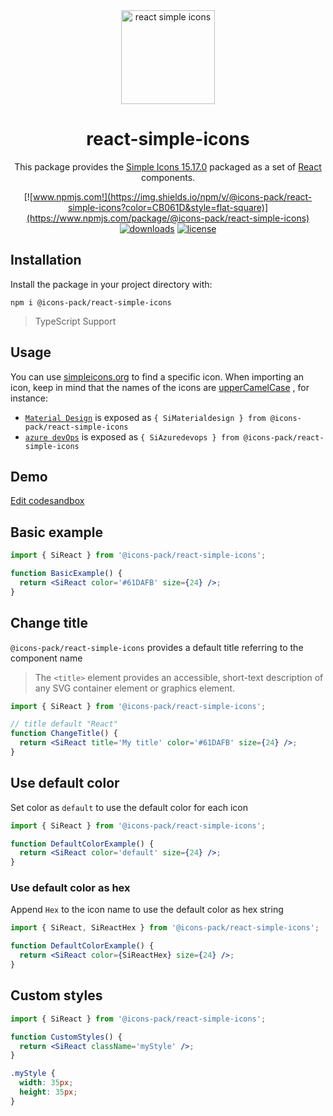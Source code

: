 <div align="center">
  <img alt="react simple icons" src="https://github.com/icons-pack/react-simple-icons/blob/main/docs/images/svg/react-simple-icons.svg" width="150" />

# react-simple-icons

This package provides the [Simple Icons 15.17.0](https://github.com/simple-icons/simple-icons/releases/tag/15.17.0)
packaged as a set of [React](https://facebook.github.io/react/) components.

  [![www.npmjs.com!](https://img.shields.io/npm/v/@icons-pack/react-simple-icons?color=CB061D&style=flat-square)](https://www.npmjs.com/package/@icons-pack/react-simple-icons)
  [![downloads](https://img.shields.io/npm/dw/@icons-pack/react-simple-icons?color=087BB4&style=flat-square)](https://www.npmjs.com/package/@icons-pack/react-simple-icons)
  [![license](https://img.shields.io/npm/l/@icons-pack/react-simple-icons?color=008660&style=flat-square)](https://github.com/icons-pack/react-simple-icons/blob/main/LICENSE)
</div>

## Installation

Install the package in your project directory with:

```shell
npm i @icons-pack/react-simple-icons
```

> TypeScript Support

## Usage

You can use [simpleicons.org](https://simpleicons.org) to find a specific icon. When importing an icon, keep in mind
that the names of the icons are [upperCamelCase](https://github.com/samverschueren/uppercamelcase) , for instance:

- [`Material Design`](https://simpleicons.org/?q=material) is exposed as
  `{ SiMaterialdesign } from @icons-pack/react-simple-icons`
- [`azure devOps`](https://simpleicons.org/?q=azure%20devOps) is exposed as
  `{ SiAzuredevops } from @icons-pack/react-simple-icons`

## Demo

[Edit codesandbox](https://codesandbox.io/s/interesting-yonath-x7o7g?file=/src/App.js)

## Basic example

```jsx
import { SiReact } from '@icons-pack/react-simple-icons';

function BasicExample() {
  return <SiReact color='#61DAFB' size={24} />;
}
```

## Change title

`@icons-pack/react-simple-icons` provides a default title referring to the component name

> The `<title>` element provides an accessible, short-text description of any SVG container element or graphics element.

```jsx
import { SiReact } from '@icons-pack/react-simple-icons';

// title default "React"
function ChangeTitle() {
  return <SiReact title='My title' color='#61DAFB' size={24} />;
}
```

## Use default color

Set color as `default` to use the default color for each icon

```jsx
import { SiReact } from '@icons-pack/react-simple-icons';

function DefaultColorExample() {
  return <SiReact color='default' size={24} />;
}
```

### Use default color as hex

Append `Hex` to the icon name to use the default color as hex string

```jsx
import { SiReact, SiReactHex } from '@icons-pack/react-simple-icons';

function DefaultColorExample() {
  return <SiReact color={SiReactHex} size={24} />;
}
```

## Custom styles

```jsx
import { SiReact } from '@icons-pack/react-simple-icons';

function CustomStyles() {
  return <SiReact className='myStyle' />;
}
```

```css
.myStyle {
  width: 35px;
  height: 35px;
}
```
